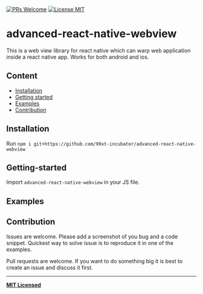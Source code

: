 [ ![PRs Welcome](https://img.shields.io/badge/PRs-Welcome-brightgreen.svg)](https://github.com/crazycodeboy/react-native-splash-screen/pulls)
[![License MIT](http://img.shields.io/badge/license-MIT-orange.svg?style=flat)](https://raw.githubusercontent.com/crazycodeboy/react-native-check-box/master/LICENSE)

# advanced-react-native-webview
This is a web view library for react native which can warp web application inside a react native app. Works for both android and ios.

## Content

- [Installation](#installation)
- [Getting started](#getting-started)
- [Examples](#examples)
- [Contribution](#contribution)

## Installation
Run `npm i git+https://github.com/99xt-incubator/advanced-react-native-webview`

## Getting-started

Import `advanced-react-native-webview` in your JS file.

## Examples 

## Contribution

Issues are welcome. Please add a screenshot of you bug and a code snippet. Quickest way to solve issue is to reproduce it in one of the examples.

Pull requests are welcome. If you want to do something big it is best to create an issue and discuss it first.

---

**[MIT Licensed](https://github.com/crazycodeboy/react-native-splash-screen/blob/master/LICENSE)**
